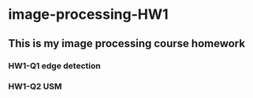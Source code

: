 # image-processing-HW1
## This is my image processing course homework
### HW1-Q1 edge detection
### HW1-Q2 USM
